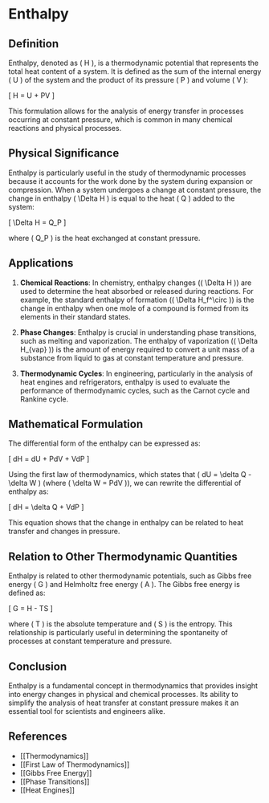 
# Enthalpy

## Definition
Enthalpy, denoted as \( H \), is a thermodynamic potential that represents the total heat content of a system. It is defined as the sum of the internal energy \( U \) of the system and the product of its pressure \( P \) and volume \( V \):

\[
H = U + PV
\]

This formulation allows for the analysis of energy transfer in processes occurring at constant pressure, which is common in many chemical reactions and physical processes.

## Physical Significance
Enthalpy is particularly useful in the study of thermodynamic processes because it accounts for the work done by the system during expansion or compression. When a system undergoes a change at constant pressure, the change in enthalpy \( \Delta H \) is equal to the heat \( Q \) added to the system:

\[
\Delta H = Q_P
\]

where \( Q_P \) is the heat exchanged at constant pressure.

## Applications
1. **Chemical Reactions**: In chemistry, enthalpy changes (\( \Delta H \)) are used to determine the heat absorbed or released during reactions. For example, the standard enthalpy of formation (\( \Delta H_f^\circ \)) is the change in enthalpy when one mole of a compound is formed from its elements in their standard states.

2. **Phase Changes**: Enthalpy is crucial in understanding phase transitions, such as melting and vaporization. The enthalpy of vaporization (\( \Delta H_{vap} \)) is the amount of energy required to convert a unit mass of a substance from liquid to gas at constant temperature and pressure.

3. **Thermodynamic Cycles**: In engineering, particularly in the analysis of heat engines and refrigerators, enthalpy is used to evaluate the performance of thermodynamic cycles, such as the Carnot cycle and Rankine cycle.

## Mathematical Formulation
The differential form of the enthalpy can be expressed as:

\[
dH = dU + PdV + VdP
\]

Using the first law of thermodynamics, which states that \( dU = \delta Q - \delta W \) (where \( \delta W = PdV \)), we can rewrite the differential of enthalpy as:

\[
dH = \delta Q + VdP
\]

This equation shows that the change in enthalpy can be related to heat transfer and changes in pressure.

## Relation to Other Thermodynamic Quantities
Enthalpy is related to other thermodynamic potentials, such as Gibbs free energy \( G \) and Helmholtz free energy \( A \). The Gibbs free energy is defined as:

\[
G = H - TS
\]

where \( T \) is the absolute temperature and \( S \) is the entropy. This relationship is particularly useful in determining the spontaneity of processes at constant temperature and pressure.

## Conclusion
Enthalpy is a fundamental concept in thermodynamics that provides insight into energy changes in physical and chemical processes. Its ability to simplify the analysis of heat transfer at constant pressure makes it an essential tool for scientists and engineers alike.

## References
- [[Thermodynamics]]
- [[First Law of Thermodynamics]]
- [[Gibbs Free Energy]]
- [[Phase Transitions]]
- [[Heat Engines]]
